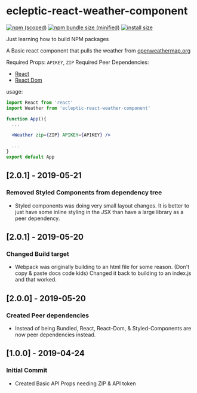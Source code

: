 # ecleptic-react-weather-component

[![npm (scoped)](https://img.shields.io/npm/v/ecleptic-react-weather-component.svg)](https://www.npmjs.com/package/ecleptic-react-weather-component) [![npm bundle size (minified)](https://img.shields.io/bundlephobia/min/ecleptic-react-weather-component.svg)](https://www.npmjs.com/package/ecleptic-react-weather-component) [![install size](https://packagephobia.now.sh/badge?p=ecleptic-react-weather-component)](https://packagephobia.now.sh/result?p=ecleptic-react-weather-component)

Just learning how to build NPM packages

A Basic react component that pulls the weather from [openweathermap.org](https://openweathermap.org/api)

Required Props: `APIKEY`, `ZIP` Required Peer Dependencies:

- [React](https://www.npmjs.com/package/react)
- [React Dom](https://www.npmjs.com/package/react-dom)

usage:

```jsx
import React from 'react'
import Weather from 'ecleptic-react-weather-component'

function App(){
  ...

  <Weather zip={ZIP} APIKEY={APIKEY} />

  ...
}
export default App
```

## [2.0.1] - 2019-05-21

### Removed Styled Components from dependency tree

- Styled components was doing very small layout changes. It is better to just have some inline styling in the JSX than have a large library as a peer dependency.

## [2.0.1] - 2019-05-20

### Changed Build target

- Webpack was originally building to an html file for some reason. (Don't copy & paste docs code kids) Changed it back to building to an index.js and that worked.

## [2.0.0] - 2019-05-20

### Created Peer dependencies

- Instead of being Bundled, React, React-Dom, & Styled-Components are now peer dependencies instead.

## [1.0.0] - 2019-04-24

### Initial Commit

- Created Basic API Props needing ZIP & API token
